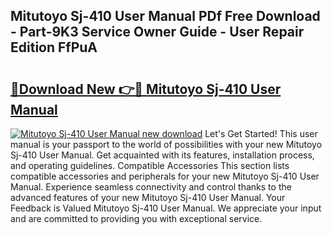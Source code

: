 ## Mitutoyo Sj-410 User Manual PDf Free Download - Part-9K3 Service Owner Guide - User Repair Edition FfPuA

# <h2><a href="http://cf12411.oget.top/?id=Mitutoyo+Sj-410+User+Manual">🔗Download New 👉🔴 Mitutoyo Sj-410 User Manual</a></h2>

[![Mitutoyo Sj-410 User Manual new download](https://i.imgur.com/5g1atiW.png)](http://cf12411.oget.top/?id=Mitutoyo+Sj-410+User+Manual)
Let's Get Started! This user manual is your passport to the world of possibilities with your new Mitutoyo Sj-410 User Manual. Get acquainted with its features, installation process, and operating guidelines. Compatible Accessories This section lists compatible accessories and peripherals for your new Mitutoyo Sj-410 User Manual. Experience seamless connectivity and control thanks to the advanced features of your new Mitutoyo Sj-410 User Manual. Your Feedback is Valued Mitutoyo Sj-410 User Manual. We appreciate your input and are committed to providing you with exceptional service.
